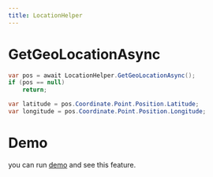 ```yaml
---
title: LocationHelper
---
```


# GetGeoLocationAsync

```cs
var pos = await LocationHelper.GetGeoLocationAsync();
if (pos == null)
    return;

var latitude = pos.Coordinate.Point.Position.Latitude;
var longitude = pos.Coordinate.Point.Position.Longitude;
```

# Demo
you can run [demo](https://github.com/Ghost1372/DevWinUI) and see this feature.
